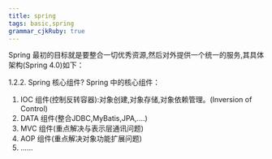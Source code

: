 ```yaml
---
title: spring 
tags: basic,spring
grammar_cjkRuby: true
---
```


Spring 最初的目标就是要整合一切优秀资源,然后对外提供一个统一的服务,其具体架构(Spring 4.0)如下：


1.2.2.	Spring 核心组件?
Spring 中的核心组件：

1)	IOC  组件(控制反转容器):对象创建,对象存储,对象依赖管理。(Inversion of Control)
2)	DATA 组件(整合JDBC,MyBatis,JPA,....)
3)	MVC  组件(重点解决与表示层通讯问题)
4)	AOP  组件(重点解决对象功能扩展问题)
5)	......


